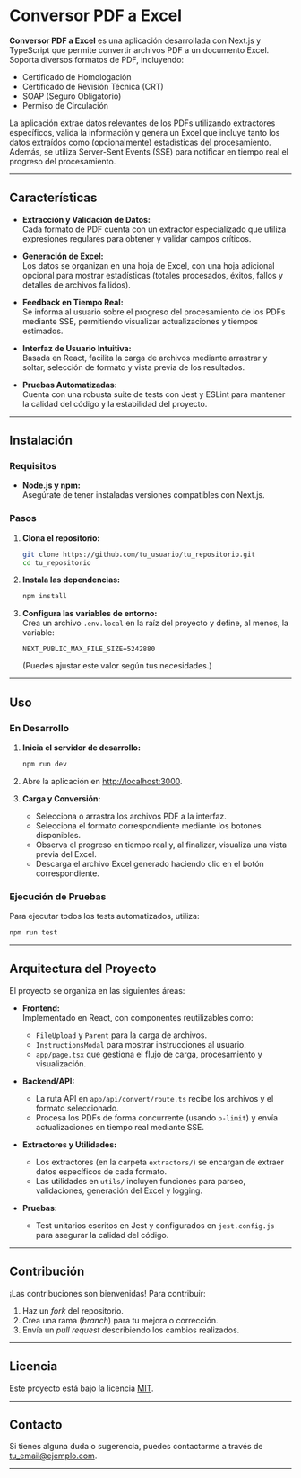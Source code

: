 

# Conversor PDF a Excel

**Conversor PDF a Excel** es una aplicación desarrollada con Next.js y TypeScript que permite convertir archivos PDF a un documento Excel. Soporta diversos formatos de PDF, incluyendo:

- Certificado de Homologación
- Certificado de Revisión Técnica (CRT)
- SOAP (Seguro Obligatorio)
- Permiso de Circulación

La aplicación extrae datos relevantes de los PDFs utilizando extractores específicos, valida la información y genera un Excel que incluye tanto los datos extraídos como (opcionalmente) estadísticas del procesamiento. Además, se utiliza Server-Sent Events (SSE) para notificar en tiempo real el progreso del procesamiento.

---

## Características

- **Extracción y Validación de Datos:**  
  Cada formato de PDF cuenta con un extractor especializado que utiliza expresiones regulares para obtener y validar campos críticos.

- **Generación de Excel:**  
  Los datos se organizan en una hoja de Excel, con una hoja adicional opcional para mostrar estadísticas (totales procesados, éxitos, fallos y detalles de archivos fallidos).

- **Feedback en Tiempo Real:**  
  Se informa al usuario sobre el progreso del procesamiento de los PDFs mediante SSE, permitiendo visualizar actualizaciones y tiempos estimados.

- **Interfaz de Usuario Intuitiva:**  
  Basada en React, facilita la carga de archivos mediante arrastrar y soltar, selección de formato y vista previa de los resultados.

- **Pruebas Automatizadas:**  
  Cuenta con una robusta suite de tests con Jest y ESLint para mantener la calidad del código y la estabilidad del proyecto.

---

## Instalación

### Requisitos

- **Node.js y npm:**  
  Asegúrate de tener instaladas versiones compatibles con Next.js.

### Pasos

1. **Clona el repositorio:**

   ```bash
   git clone https://github.com/tu_usuario/tu_repositorio.git
   cd tu_repositorio
   ```

2. **Instala las dependencias:**

   ```bash
   npm install
   ```

3. **Configura las variables de entorno:**  
   Crea un archivo `.env.local` en la raíz del proyecto y define, al menos, la variable:
   
   ```env
   NEXT_PUBLIC_MAX_FILE_SIZE=5242880
   ```
   
   (Puedes ajustar este valor según tus necesidades.)

---

## Uso

### En Desarrollo

1. **Inicia el servidor de desarrollo:**

   ```bash
   npm run dev
   ```

2. Abre la aplicación en [http://localhost:3000](http://localhost:3000).

3. **Carga y Conversión:**  
   - Selecciona o arrastra los archivos PDF a la interfaz.
   - Selecciona el formato correspondiente mediante los botones disponibles.
   - Observa el progreso en tiempo real y, al finalizar, visualiza una vista previa del Excel.
   - Descarga el archivo Excel generado haciendo clic en el botón correspondiente.

### Ejecución de Pruebas

Para ejecutar todos los tests automatizados, utiliza:

```bash
npm run test
```

---

## Arquitectura del Proyecto

El proyecto se organiza en las siguientes áreas:

- **Frontend:**  
  Implementado en React, con componentes reutilizables como:
  - `FileUpload` y `Parent` para la carga de archivos.
  - `InstructionsModal` para mostrar instrucciones al usuario.
  - `app/page.tsx` que gestiona el flujo de carga, procesamiento y visualización.

- **Backend/API:**  
  - La ruta API en `app/api/convert/route.ts` recibe los archivos y el formato seleccionado.
  - Procesa los PDFs de forma concurrente (usando `p-limit`) y envía actualizaciones en tiempo real mediante SSE.

- **Extractores y Utilidades:**  
  - Los extractores (en la carpeta `extractors/`) se encargan de extraer datos específicos de cada formato.
  - Las utilidades en `utils/` incluyen funciones para parseo, validaciones, generación del Excel y logging.

- **Pruebas:**  
  - Test unitarios escritos en Jest y configurados en `jest.config.js` para asegurar la calidad del código.

---

## Contribución

¡Las contribuciones son bienvenidas! Para contribuir:

1. Haz un _fork_ del repositorio.
2. Crea una rama (_branch_) para tu mejora o corrección.
3. Envía un _pull request_ describiendo los cambios realizados.

---

## Licencia

Este proyecto está bajo la licencia [MIT](LICENSE).

---

## Contacto

Si tienes alguna duda o sugerencia, puedes contactarme a través de [tu_email@ejemplo.com](mailto:tu_email@ejemplo.com).

---
